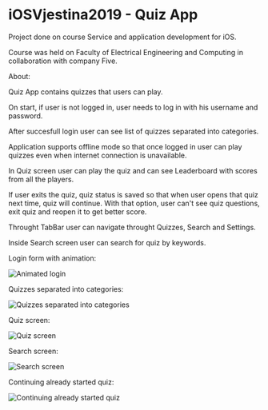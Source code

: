 # iOSVjestina2019 - Quiz App

Project done on course Service and application development for iOS.

Course was held on Faculty of Electrical Engineering and Computing in collaboration with company Five.


About:

Quiz App contains quizzes that users can play. 

On start, if user is not logged in, user needs to log in with his username and password.

After succesfull login user can see list of quizzes separated into categories. 


Application supports offline mode so that once logged in user can play quizzes even when internet connection is unavailable.


In Quiz screen user can play the quiz and can see Leaderboard with scores from all the players.


If user exits the quiz, quiz status is saved so that when user opens that quiz next time, quiz will continue. With that option, user can't see quiz questions, exit quiz and reopen it to get better score.


Throught TabBar user can navigate throught Quizzes, Search and Settings.


Inside Search screen user can search for quiz by keywords.


Login form with animation:

![Animated login](https://i.imgur.com/eFTxkEe.png)



Quizzes separated into categories:

![Quizzes separated into categories](https://i.imgur.com/Tg3TWy5.png)


Quiz screen:

![Quiz screen](https://i.imgur.com/AXPiV97.png)


Search screen:

![Search screen](https://i.imgur.com/m8xy21r.png)


Continuing already started quiz:

![Continuing already started quiz](https://i.imgur.com/K93Em9F.png)


